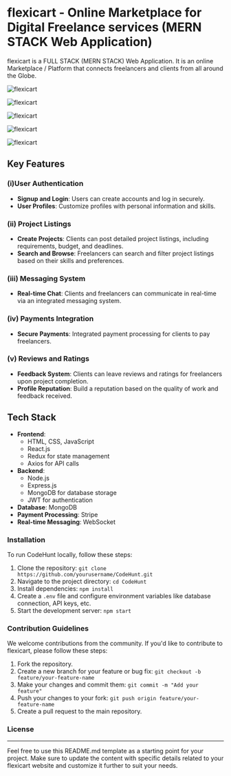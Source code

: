 # flexicart - Online Marketplace for Digital Freelance services (MERN STACK Web Application)

 flexicart is a FULL STACK (MERN STACK) Web Application. 
It is an online Marketplace / Platform that connects freelancers and clients from all around the Globe.

![ flexicart ](./assets/img1.png?raw=true " CodeHunt ")

![ flexicart](./assets/img3.png?raw=true " CodeHunt ")

![ flexicart](./assets/img4.png?raw=true " CodeHunt ")

![ flexicart](./assets/img5.png?raw=true " CodeHunt ")

![ flexicart](./assets/img6.png?raw=true " CodeHunt ")

## Key Features

### (i)User Authentication

- **Signup and Login**: Users can create accounts and log in securely.
- **User Profiles**: Customize profiles with personal information and skills.

### (ii) Project Listings

- **Create Projects**: Clients can post detailed project listings, including requirements, budget, and deadlines.
- **Search and Browse**: Freelancers can search and filter project listings based on their skills and preferences.

### (iii) Messaging System

- **Real-time Chat**: Clients and freelancers can communicate in real-time via an integrated messaging system.

### (iv) Payments Integration

- **Secure Payments**: Integrated payment processing for clients to pay freelancers.

### (v) Reviews and Ratings

- **Feedback System**: Clients can leave reviews and ratings for freelancers upon project completion.
- **Profile Reputation**: Build a reputation based on the quality of work and feedback received.


##  Tech Stack

- **Frontend**: 
  - HTML, CSS, JavaScript
  - React.js
  - Redux for state management
  - Axios for API calls
- **Backend**:
  - Node.js
  - Express.js
  - MongoDB for database storage
  - JWT for authentication
- **Database**: MongoDB
- **Payment Processing**: Stripe 
- **Real-time Messaging**: WebSocket 

###  Installation

To run CodeHunt locally, follow these steps:

1. Clone the repository: `git clone https://github.com/yourusername/CodeHunt.git`
2. Navigate to the project directory: `cd CodeHunt`
3. Install dependencies: `npm install`
4. Create a `.env` file and configure environment variables like database connection, API keys, etc.
5. Start the development server: `npm start`

###  Contribution Guidelines

We welcome contributions from the community. If you'd like to contribute to  flexicart, please follow these steps:

1. Fork the repository.
2. Create a new branch for your feature or bug fix: `git checkout -b feature/your-feature-name`
3. Make your changes and commit them: `git commit -m "Add your feature"`
4. Push your changes to your fork: `git push origin feature/your-feature-name`
5. Create a pull request to the main repository.

###  License
---
Feel free to use this README.md template as a starting point for your project. Make sure to update the content with specific details related to your flexicart website and customize it further to suit your needs.
